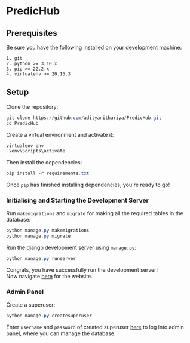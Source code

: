 # PredicHub

## Prerequisites

Be sure you have the following installed on your development machine:

```
1. git
2. python >= 3.10.x
3. pip >= 22.2.x
4. virtualenv >= 20.16.3
```

## Setup

Clone the repository:

```powershell
git clone https://github.com/adityanithariya/PredicHub.git
cd PredicHub
```

Create a virtual environment and activate it:

```powershell
virtualenv env
.\env\Scripts\activate
```

Then install the dependencies:

```powershell
pip install -r requirements.txt
```

Once `pip` has finished installing dependencies, you're ready to go!

### Initialising and Starting the Development Server

Run `makemigrations` and `migrate` for making all the required tables in the database:

```powershell
python manage.py makemigrations
python manage.py migrate
```

Run the django development server using `manage.py`:

```powershell
python manage.py runserver
```

Congrats, you have successfully run the development server! \
Now navigate [here](http://127.0.0.1:8000/ "localhost:8000") for the website.

### Admin Panel

Create a superuser:

```powershell
python manage.py createsuperuser
```

Enter `username` and `password` of created superuser [here](http:127.0.0.1:8000/admin "Admin Panel") to log into admin panel, where you can manage the database.
